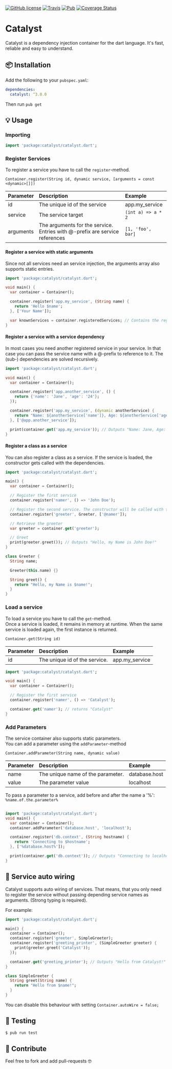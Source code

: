 [![GitHub license](https://img.shields.io/github/license/mintware-de/catalyst.svg)](https://github.com/mintware-de/catalyst/blob/master/LICENSE)
[![Travis](https://img.shields.io/travis/mintware-de/catalyst.svg)](https://travis-ci.org/mintware-de/catalyst)
[![Pub](https://img.shields.io/pub/v/catalyst.svg)](https://pub.dartlang.org/packages/catalyst)
[![Coverage Status](https://coveralls.io/repos/github/mintware-de/catalyst/badge.svg?branch=master)](https://coveralls.io/github/mintware-de/catalyst?branch=master)

# Catalyst

Catalyst is a dependency injection container for the dart language.
It's fast, reliable and easy to understand.

## 📦 Installation
Add the following to your `pubspec.yaml`:
```yaml
dependencies:
  catalyst: ^3.0.0
```

Then run `pub get`

## 💡 Usage

### Importing
```dart
import 'package:catalyst/catalyst.dart';
```

### Register Services
To register a service you have to call the `register`-method.

```
Container.register(String id, dynamic service, [arguments = const <dynamic>[]])
```

|  Parameter | Description                                                                    | Example              |
|:-----------|:-------------------------------------------------------------------------------|:---------------------|
| id         | The unique id of the service                                                   | app.my_service       |
| service    | The service target                                                             | `(int a) => a * 2`   |
| arguments  | The arguments for the service. Entries with @-prefix are service references    | `[1, 'foo', bar]`    |

#### Register a service with static arguments
Since not all services need an service injection, the arguments array also supports static entries.

```dart
import 'package:catalyst/catalyst.dart';

void main() {
  var container = Container();

  container.register('app.my_service', (String name) {
    return 'Hello $name';
  }, ['Your Name']);

  var knownServices = container.registeredServices; // Contains the registered Service
}
```

#### Register a service with a service dependency
In most cases you need another registered service in your service.
In that case you can pass the service name with a @-prefix to reference to it.
The (sub-) dependencies are solved recursively.

```dart
import 'package:catalyst/catalyst.dart';

void main() {
  var container = Container();

  container.register('app.another_service', () {
    return {'name': 'Jane', 'age': '24'};
  });

  container.register('app.my_service', (dynamic anotherService) {
    return "Name: ${anotherService['name']}, Age: ${anotherService['age']}";
  }, ['@app.another_service']);

  print(container.get('app.my_service')); // Outputs "Name: Jane, Age: 24"
}
```

#### Register a class as a service
You can also register a class as a service. If the service is loaded, the constructor gets called with the dependencies.

```dart
import 'package:catalyst/catalyst.dart';

main() {
  var container = Container();

  // Register the first service
  container.register('namer', () => 'John Doe');

  // Register the second service. The constructor will be called with the passed arguments
  container.register('greeter', Greeter, ['@namer']);

  // Retrieve the greeter
  var greeter = container.get('greeter');

  // Greet
  print(greeter.greet()); // Outputs "Hello, my Name is John Doe!"
}

class Greeter {
  String name;

  Greeter(this.name) {}

  String greet() {
    return "Hello, my Name is $name!";
  }
}
```

### Load a service
To load a service you have to call the `get`-method.  
Once a service is loaded, it remains in memory at runtime.
When the same service is loaded again, the first instance is returned.

```
Container.get(String id)
```
|  Parameter | Description                     | Example        |
|:-----------|:--------------------------------|:---------------|
| id         | The unique id of the service.   | app.my_service |


```dart
import 'package:catalyst/catalyst.dart';

void main() {
  var container = Container();

  // Register the first service
  container.register('namer', () => 'Catalyst');

  container.get('namer'); // returns "Catalyst"
}
```

### Add Parameters
The service container also supports static parameters.  
You can add a parameter using the `addParameter`-method
```
Container.addParameter(String name, dynamic value)
```
|  Parameter | Description                       | Example        |
|:-----------|:----------------------------------|:---------------|
| name       | The unique name of the parameter. | database.host  |
| value      | The parameter value               | localhost      |

To pass a parameter to a service, add before and after the name a '%': `%name.of.the.parameter%`
```dart

import 'package:catalyst/catalyst.dart';
void main() {
  var container = Container();
  container.addParameter('database.host', 'localhost');

  container.register('db.context', (String hostname) {
    return 'Connecting to $hostname';
  }, ['%database.host%']);

  print(container.get('db.context')); // Outputs "Connecting to localhost"
}
```

## 🔌 Service auto wiring
Catalyst supports auto wiring of services.
That means, that you only need to register the service without passing depending service names as arguments.
(Strong typing is required).
 
For example:
```dart
import 'package:catalyst/catalyst.dart';

main() {
  container = Container();
  container.register('greeter', SimpleGreeter);
  container.register('greeting_printer', (SimpleGreeter greeter) {
    print(greeter.greet('Catalyst'));
  });

  container.get('greeting_printer'); // Outputs "Hello from Catalyst!"
}

class SimpleGreeter {
  String greet(String name) {
    return "Hello from $name!";
  }
}
```

You can disable this behaviour with setting `Container.autoWire = false;`

## 🔬 Testing

```bash
$ pub run test
```

## 🤝 Contribute
Feel free to fork and add pull-requests 🤓
